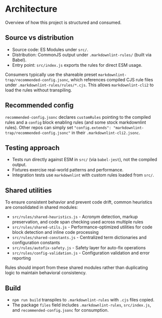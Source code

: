 # Architecture

Overview of how this project is structured and consumed.

## Source vs distribution

- Source code: ES Modules under `src/`.
- Distribution: CommonJS output under `.markdownlint-rules/` (built via Babel).
- Entry point: `src/index.js` exports the rules for direct ESM usage.

Consumers typically use the shareable preset `markdownlint-trap/recommended-config.jsonc`, which references compiled CJS rule files under `.markdownlint-rules/rules/*.cjs`. This allows `markdownlint-cli2` to load the rules without transpiling.

## Recommended config

`recommended-config.jsonc` declares `customRules` pointing to the compiled rules and a `config` block enabling rules (and some stock markdownlint rules). Other repos can simply set `"config.extends": "markdownlint-trap/recommended-config.jsonc"` in their `.markdownlint-cli2.jsonc`.

## Testing approach

- Tests run directly against ESM in `src/` (via `babel-jest`), not the compiled output.
- Fixtures exercise real-world patterns and performance.
- Integration tests use `markdownlint` with custom rules loaded from `src/`.

## Shared utilities

To ensure consistent behavior and prevent code drift, common heuristics are consolidated in shared modules:

- `src/rules/shared-heuristics.js` - Acronym detection, markup preservation, and code span checking used across multiple rules
- `src/rules/shared-utils.js` - Performance-optimized utilities for code block detection and inline code processing
- `src/rules/shared-constants.js` - Centralized term dictionaries and configuration constants
- `src/rules/autofix-safety.js` - Safety layer for auto-fix operations
- `src/rules/config-validation.js` - Configuration validation and error reporting

Rules should import from these shared modules rather than duplicating logic to maintain behavioral consistency.

## Build

- `npm run build` transpiles to `.markdownlint-rules` with `.cjs` files copied.
- The package `files` field includes `.markdownlint-rules`, `src/index.js`, and `recommended-config.jsonc` for consumption.
